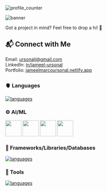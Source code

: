 ![profile_counter](https://komarev.com/ghpvc/?username=smolduck02&color=green)

![banner](https://github.com/user-attachments/assets/4b42149c-6505-42e6-84df-cdb3a0880539)

Got a project in mind? Feel free to drop a hi! 🤟 <br>

## 📬 Connect with Me
Email: [ursonalj@gmail.com](mailto:ursonalj@gmail.com)<br>
LinkedIn: [in/jameel-ursonal](https://linkedin.com/in/jameel-ursonal)<br>
Portfolio: [jameelmarcoursonal.netlify.app](https://jameelmarcoursonal.netlify.app)<br>

##

### 🫀 Languages
[![languages](https://skillicons.dev/icons?i=js,ts,java,python,c,sql)](https://skillicons.dev)

### ⚙️ AI/ML
<img src="https://github.com/user-attachments/assets/bb9c69d1-378b-4d1c-b720-fcb177609d49" width="50" />
<img src="https://github.com/user-attachments/assets/25b7b805-31b0-4478-b610-5ac36338d23d" width="50" />
<img src="https://github.com/user-attachments/assets/a4b86976-e7ab-45e0-9686-60f9bc7b5dba" width="50" />
<img src="https://github.com/user-attachments/assets/7ede517d-97fd-48e5-ba11-416e348bdfe4" width="50" />

### 🦾 Frameworks/Libraries/Databases
[![languages](https://skillicons.dev/icons?i=react,nextjs,nestjs,tailwind,django,astro,solidjs,postgres,redis,express,tensorflow)](https://skillicons.dev)

### 🧰 Tools
[![languages](https://skillicons.dev/icons?i=vscode,git,figma,github,jira,clickup)](https://skillicons.dev)
